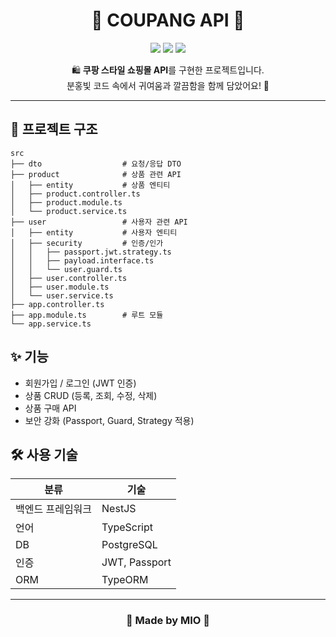 <!-- 대문 -->
<h1 align="center">🌸 COUPANG API 🌸</h1>

<p align="center">
  <img src="https://img.shields.io/badge/NestJS-FF69B4?style=for-the-badge&logo=nestjs&logoColor=white" />
  <img src="https://img.shields.io/badge/TypeScript-ffb6c1?style=for-the-badge&logo=typescript&logoColor=white" />
  <img src="https://img.shields.io/badge/PostgreSQL-ff69b4?style=for-the-badge&logo=postgresql&logoColor=white" />
</p>

<p align="center">
  🛍️ <b>쿠팡 스타일 쇼핑몰 API</b>를 구현한 프로젝트입니다.<br>
  분홍빛 코드 속에서 귀여움과 깔끔함을 함께 담았어요! 💖
</p>

---

## 📂 프로젝트 구조
    src
    ├── dto                  # 요청/응답 DTO
    ├── product              # 상품 관련 API
    │   ├── entity           # 상품 엔티티
    │   ├── product.controller.ts
    │   ├── product.module.ts
    │   └── product.service.ts
    ├── user                 # 사용자 관련 API
    │   ├── entity           # 사용자 엔티티
    │   ├── security         # 인증/인가
    │   │   ├── passport.jwt.strategy.ts
    │   │   ├── payload.interface.ts
    │   │   └── user.guard.ts
    │   ├── user.controller.ts
    │   ├── user.module.ts
    │   └── user.service.ts
    ├── app.controller.ts
    ├── app.module.ts        # 루트 모듈
    └── app.service.ts

## ✨ 기능
- 회원가입 / 로그인 (JWT 인증)
- 상품 CRUD (등록, 조회, 수정, 삭제)
- 상품 구매 API
- 보안 강화 (Passport, Guard, Strategy 적용)

## 🛠 사용 기술
| 분류           | 기술            |
|----------------|-----------------|
| 백엔드 프레임워크 | NestJS          |
| 언어           | TypeScript      |
| DB             | PostgreSQL      |
| 인증           | JWT, Passport   |
| ORM            | TypeORM         |

---

<h3 align="center">💌 Made by MIO 💌</h3>
